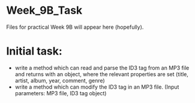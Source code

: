 # Week_9B_Task
Files for practical Week 9B will appear here (hopefully).
# Initial task:
- write a method which can read and parse the ID3 tag from an MP3 file and returns with an object, where the relevant properties are set (title, artist, album, year, comment, genre)
- write a method which can modify the ID3 tag in an MP3 file. (Input parameters: MP3 file, ID3 tag object)
